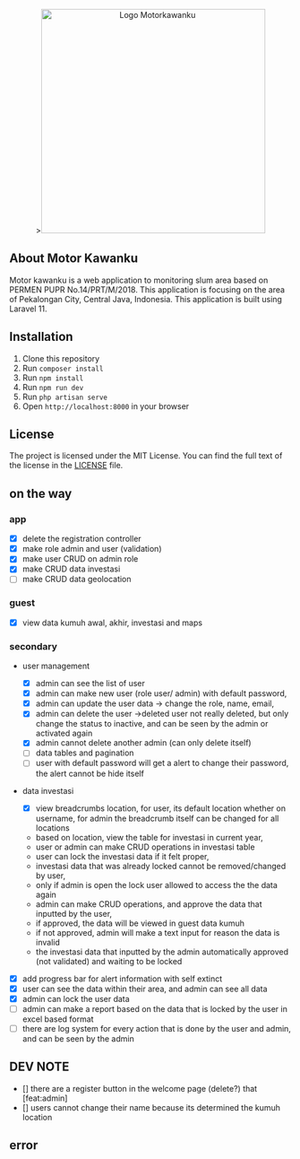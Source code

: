 <p align="center">><img src="https://raw.githubusercontent.com/laravel/art/master/logo-lockup/5%20SVG/2%20CMYK/1%20Full%20Color/laravel-logolockup-cmyk-red.svg" width="400" alt="Logo Motorkawanku"></p>

<p align="center">
<!-- <a href="https://github.com/laravel/framework/actions"><img src="https://github.com/laravel/framework/workflows/tests/badge.svg" alt="Build Status"></a>
<a href="https://packagist.org/packages/laravel/framework"><img src="https://img.shields.io/packagist/dt/laravel/framework" alt="Total Downloads"></a>
<a href="https://packagist.org/packages/laravel/framework"><img src="https://img.shields.io/packagist/v/laravel/framework" alt="Latest Stable Version"></a>
<a href="https://packagist.org/packages/laravel/framework"><img src="https://img.shields.io/packagist/l/laravel/framework" alt="License"></a>
</p> -->

## About Motor Kawanku

Motor kawanku is a web application to monitoring slum area based on PERMEN PUPR No.14/PRT/M/2018. This application is focusing on the area of Pekalongan City, Central Java, Indonesia. This application is built using Laravel 11.

## Installation

1. Clone this repository
2. Run `composer install`
3. Run `npm install`
4. Run `npm run dev`
5. Run `php artisan serve`
6. Open `http://localhost:8000` in your browser

## License

The project is licensed under the MIT License. You can find the full text of the license in the [LICENSE](https://github.com/RiqqiAmru/motorkawanku-be/blob/main/LICENSE) file.

## on the way

### app

-   [x] delete the registration controller
-   [x] make role admin and user (validation)
-   [x] make user CRUD on admin role
-   [x] make CRUD data investasi
-   [ ] make CRUD data geolocation

### guest

-   [x] view data kumuh awal, akhir, investasi and maps

### secondary

-   user management

    -   [x] admin can see the list of user
    -   [x] admin can make new user (role user/ admin) with default password,
    -   [x] admin can update the user data -> change the role, name, email,
    -   [x] admin can delete the user ->deleted user not really deleted, but only change the status to inactive, and can be seen by the admin or activated again
    -   [x] admin cannot delete another admin (can only delete itself)
    -   [ ] data tables and pagination
    -   [ ] user with default password will get a alert to change their password, the alert cannot be hide itself

-   data investasi

    -   [x] view breadcrumbs location, for user, its default location whether on username, for admin the breadcrumb itself can be changed for all locations
    -   based on location, view the table for investasi in current year,
    -   user or admin can make CRUD operations in investasi table
    -   user can lock the investasi data if it felt proper,
    -   investasi data that was already locked cannot be removed/changed by user,
    -   only if admin is open the lock user allowed to access the the data again
    -   admin can make CRUD operations, and approve the data that inputted by the user,
    -   if approved, the data will be viewed in guest data kumuh
    -   if not approved, admin will make a text input for reason the data is invalid
    -   the investasi data that inputted by the admin automatically approved (not validated) and waiting to be locked

-   [x] add progress bar for alert information with self extinct
-   [x] user can see the data within their area, and admin can see all data
-   [x] admin can lock the user data
-   [ ] admin can make a report based on the data that is locked by the user in excel based format
-   [ ] there are log system for every action that is done by the user and admin, and can be seen by the admin

## DEV NOTE

-   [] there are a register button in the welcome page (delete?) that [feat:admin]
-   [] users cannot change their name because its determined the kumuh location

## error
